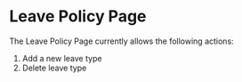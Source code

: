 # Leave Policy Page

The Leave Policy Page currently allows the following actions:

1. Add a new leave type 
2. Delete leave type


